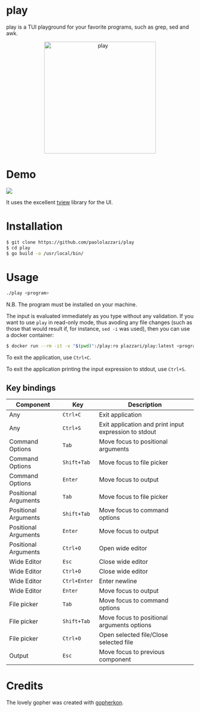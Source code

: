 # play

play is a TUI playground for your favorite programs, such as grep, sed and awk.

<p align="center">
    <picture>
      <source media="(prefers-color-scheme: dark)" srcset="docs/gopher.png">
      <source media="(prefers-color-scheme: light)" srcset="docs/gopher.png">
      <img alt="play" title="play" src="docs/gopher.png" width="300">
    </picture>
</p>

# Demo

![](docs/demo.gif)

It uses the excellent [tview](https://github.com/rivo/tview) library for the UI.

# Installation

```bash
$ git clone https://github.com/paololazzari/play
$ cd play
$ go build -o /usr/local/bin/
```

# Usage

```bash
./play <program>
```

N.B. The program must be installed on your machine.

The input is evaluated immediately as you type without any validation.
If you want to use `play` in read-only mode, thus avoding any file changes (such as those that would result if, for instance, `sed -i` was used), then you can use a docker container:

```bash
$ docker run --rm -it -v "$(pwd)":/play:ro plazzari/play:latest <program>
```

To exit the application, use `Ctrl+C`.

To exit the application printing the input expression to stdout, use `Ctrl+S`.

## Key bindings

| Component       | Key           | Description |
|-----------------|---------------|-------------|
| Any                  | `Ctrl+C`      | Exit application |
| Any                  | `Ctrl+S`      | Exit application and print input expression to stdout |
| Command Options      | `Tab`         | Move focus to positional arguments  |
| Command Options      | `Shift+Tab`   | Move focus to file picker |
| Command Options      | `Enter`       | Move focus to output |
| Positional Arguments | `Tab`         | Move focus to file picker |
| Positional Arguments | `Shift+Tab`   | Move focus to command options |
| Positional Arguments | `Enter`       | Move focus to output |
| Positional Arguments | `Ctrl+O`      | Open wide editor |
| Wide Editor          | `Esc`         | Close wide editor |
| Wide Editor          | `Ctrl+O`      | Close wide editor |
| Wide Editor          | `Ctrl+Enter`  | Enter newline |
| Wide Editor          | `Enter`       | Move focus to output |
| File picker          | `Tab`         | Move focus to command options |
| File picker          | `Shift+Tab`   | Move focus to positional arguments options |
| File picker          | `Ctrl+O`      | Open selected file/Close selected file | 
| Output               | `Esc`         | Move focus to previous component |

# Credits

The lovely gopher was created with [gopherkon](https://github.com/quasilyte/gopherkon).